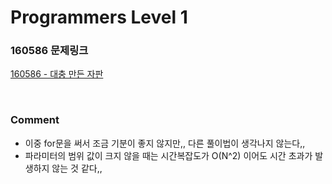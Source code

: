 # Programmers Level 1

### 160586 문제링크

[160586 - 대충 만든 자판](https://school.programmers.co.kr/learn/courses/30/lessons/160586)

<br>

### Comment

-   이중 for문을 써서 조금 기분이 좋지 않지만,, 다른 풀이법이 생각나지 않는다,,
-   파라미터의 범위 값이 크지 않을 때는 시간복잡도가 O(N^2) 이어도 시간 초과가 발생하지 않는 것 같다,,
